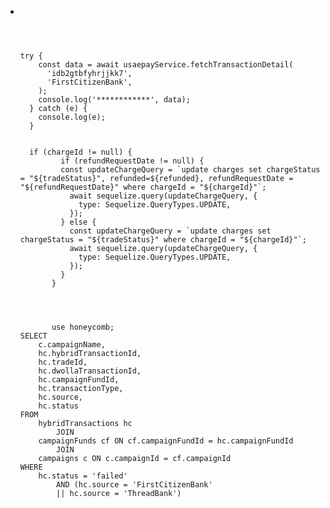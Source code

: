 - ```apl
  
  
  
  
  
  try {
      const data = await usaepayService.fetchTransactionDetail(
        'idb2gtbfyhrjjkk7',
        'FirstCitizenBank',
      );
      console.log('************', data);
    } catch (e) {
      console.log(e);
    }
    
    
    if (chargeId != null) {
           if (refundRequestDate != null) {
           const updateChargeQuery = `update charges set chargeStatus = "${tradeStatus}", refunded=${refunded}, refundRequestDate = "${refundRequestDate}" where chargeId = "${chargeId}"`;
             await sequelize.query(updateChargeQuery, {
               type: Sequelize.QueryTypes.UPDATE,
             });
           } else {
             const updateChargeQuery = `update charges set chargeStatus = "${tradeStatus}" where chargeId = "${chargeId}"`;
             await sequelize.query(updateChargeQuery, {
               type: Sequelize.QueryTypes.UPDATE,
             });
           }
         }
         
         
         
         
         use honeycomb;
  SELECT 
      c.campaignName,
      hc.hybridTransactionId,
      hc.tradeId,
      hc.dwollaTransactionId,
      hc.campaignFundId,
      hc.transactionType,
      hc.source,
      hc.status
  FROM
      hybridTransactions hc
          JOIN
      campaignFunds cf ON cf.campaignFundId = hc.campaignFundId
          JOIN
      campaigns c ON c.campaignId = cf.campaignId
  WHERE
      hc.status = 'failed'
          AND (hc.source = 'FirstCitizenBank'
          || hc.source = 'ThreadBank')
  ```